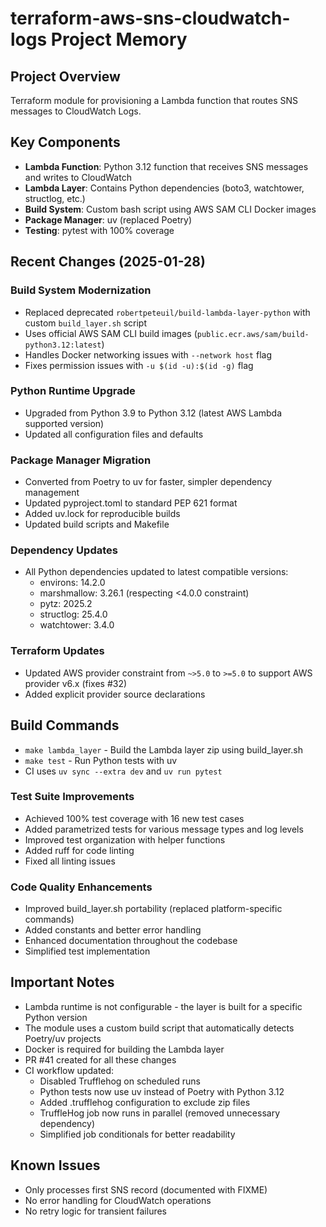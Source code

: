 # terraform-aws-sns-cloudwatch-logs Project Memory

## Project Overview
Terraform module for provisioning a Lambda function that routes SNS messages to CloudWatch Logs.

## Key Components
- **Lambda Function**: Python 3.12 function that receives SNS messages and writes to CloudWatch
- **Lambda Layer**: Contains Python dependencies (boto3, watchtower, structlog, etc.)
- **Build System**: Custom bash script using AWS SAM CLI Docker images
- **Package Manager**: uv (replaced Poetry)
- **Testing**: pytest with 100% coverage

## Recent Changes (2025-01-28)

### Build System Modernization
- Replaced deprecated `robertpeteuil/build-lambda-layer-python` with custom `build_layer.sh` script
- Uses official AWS SAM CLI build images (`public.ecr.aws/sam/build-python3.12:latest`)
- Handles Docker networking issues with `--network host` flag
- Fixes permission issues with `-u $(id -u):$(id -g)` flag

### Python Runtime Upgrade
- Upgraded from Python 3.9 to Python 3.12 (latest AWS Lambda supported version)
- Updated all configuration files and defaults

### Package Manager Migration
- Converted from Poetry to uv for faster, simpler dependency management
- Updated pyproject.toml to standard PEP 621 format
- Added uv.lock for reproducible builds
- Updated build scripts and Makefile

### Dependency Updates
- All Python dependencies updated to latest compatible versions:
  - environs: 14.2.0
  - marshmallow: 3.26.1 (respecting <4.0.0 constraint)
  - pytz: 2025.2
  - structlog: 25.4.0
  - watchtower: 3.4.0

### Terraform Updates
- Updated AWS provider constraint from `~>5.0` to `>=5.0` to support AWS provider v6.x (fixes #32)
- Added explicit provider source declarations

## Build Commands
- `make lambda_layer` - Build the Lambda layer zip using build_layer.sh
- `make test` - Run Python tests with uv
- CI uses `uv sync --extra dev` and `uv run pytest`

### Test Suite Improvements
- Achieved 100% test coverage with 16 new test cases
- Added parametrized tests for various message types and log levels
- Improved test organization with helper functions
- Added ruff for code linting
- Fixed all linting issues

### Code Quality Enhancements
- Improved build_layer.sh portability (replaced platform-specific commands)
- Added constants and better error handling
- Enhanced documentation throughout the codebase
- Simplified test implementation

## Important Notes
- Lambda runtime is not configurable - the layer is built for a specific Python version
- The module uses a custom build script that automatically detects Poetry/uv projects
- Docker is required for building the Lambda layer
- PR #41 created for all these changes
- CI workflow updated:
  - Disabled Trufflehog on scheduled runs
  - Python tests now use uv instead of Poetry with Python 3.12
  - Added .trufflehog configuration to exclude zip files
  - TruffleHog job now runs in parallel (removed unnecessary dependency)
  - Simplified job conditionals for better readability

## Known Issues
- Only processes first SNS record (documented with FIXME)
- No error handling for CloudWatch operations
- No retry logic for transient failures